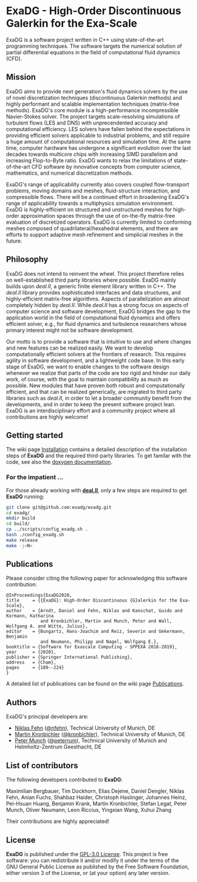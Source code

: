 # ExaDG - High-Order Discontinuous Galerkin for the Exa-Scale
ExaDG is a software project written in C++ using state-of-the-art programming techniques. The software targets the numerical solution of partial differential equations in the field of computational fluid dynamics (CFD).

## Mission

ExaDG aims to provide next generation's fluid dynamics solvers by the use of novel discretization techniques (discontinuous Galerkin methods) and highly performant and scalable implementation techniques (matrix-free methods). ExaDG's core module is a high-performance incompressible Navier-Stokes solver. The project targets scale-resolving simulations of turbulent flows (LES and DNS) with unprecendented accuracy and computational efficiency. LES solvers have fallen behind the expectations in providing efficient solvers applicable to industrial problems, and still require a huge amount of computational resources and simulation time. At the same time, computer hardware has undergone a significant evolution over the last decades towards multicore chips with increasing SIMD parallelism and increasing Flop-to-Byte ratio. ExaDG wants to relax the limitations of state-of-the-art CFD software by innovative concepts from computer science, mathematics, and numerical discretization methods.

ExaDG's range of applicability currently also covers coupled flow-transport problems, moving domains and meshes, fluid-structure interaction, and compressible flows. There will be a continued effort in broadening ExaDG's range of applicability towards a multiphysics simulation environment. ExaDG is highly-efficient on structured and unstructured meshes for high-order approximation spaces through the use of on-the-fly matrix-free evaluation of discretized operators. ExaDG is currently limited to conforming meshes composed of quadrilateral/hexahedral elements, and there are efforts to support adaptive mesh refinement and simplicial meshes in the future.

## Philosophy

ExaDG does not intend to reinvent the wheel. This project therefore relies on well-established third party libraries where possible. ExaDG mainly builds upon *deal.II*, a generic finite element library written in C++. The *deal.II* library provides sophisticated interfaces and data structures, and highly-efficient matrix-free algorithms. Aspects of parallelization are almost completely hidden by *deal.II*. While *deal.II* has a strong focus on aspects of computer science and software development, ExaDG bridges the gap to the application world in the field of computational fluid dynamics and offers efficient solver, e.g., for fluid dynamics and turbulence researchers whose primary interest might not be software development.

Our motto is to provide a software that is intuitive to use and where changes and new features can be realized easily. We want to develop computationally efficient solvers at the frontiers of research. This requires agility in software development, and a lightweight code base. In this early stage of ExaDG, we want to enable changes to the software design whenever we realize that parts of the code are too rigid and hinder our daily work, of course, with the goal to maintain compatibility as much as possible. New modules that have proven both robust and computationally efficient, and that can be realized generically, are migrated to third party libraries such as *deal.II*, in order to let a broader community benefit from the developments, and in order to keep the present software project lean. ExaDG is an interdisciplinary effort and a community project where all contributions are highly welcome!

## Getting started

The wiki page [Installation](https://github.com/exadg/exadg/wiki/Installation) contains a detailed description of the installation steps of **ExaDG** and the required third-party libraries. To get familar with the code, see also the [doxygen documentation](https://exadg.github.io/exadg/index.html).

### For the impatient ...

For those already working with [**deal.II**](https://github.com/dealii), only a few steps are required to get **ExaDG** running:

```bash
git clone git@github.com:exadg/exadg.git
cd exadg/
mkdir build
cd build/
cp ../scripts/config_exadg.sh .
bash ./config_exadg.sh
make release
make -j<N>
```

## Publications


Please consider citing the following paper for acknowledging this software contribution:

```
@InProceedings{ExaDG2020,
title     = {{ExaDG}: High-Order Discontinuous {G}alerkin for the Exa-Scale},
author    = {Arndt, Daniel and Fehn, Niklas and Kanschat, Guido and Kormann, Katharina 
             and Kronbichler, Martin and Munch, Peter and Wall, Wolfgang A. and Witte, Julius},
editor    = {Bungartz, Hans-Joachim and Reiz, Severin and Uekermann, Benjamin 
             and Neumann, Philipp and Nagel, Wolfgang E.},
booktitle = {Software for Exascale Computing - SPPEXA 2016-2019},
year      = {2020},
publisher = {Springer International Publishing},
address   = {Cham},
pages     = {189--224}
}
```
A detailed list of publications can be found on the wiki page [Publications](https://github.com/exadg/exadg/wiki/Publications).

## Authors

ExaDG's principal developers are:

- [Niklas Fehn](https://www.lnm.mw.tum.de/staff/niklas-fehn/) ([@nfehn](https://github.com/nfehn)), Technical University of Munich, DE
- [Martin Kronbichler](https://www.lnm.mw.tum.de/staff/martin-kronbichler/) ([@kronbichler](https://github.com/kronbichler)), Technical University of Munich, DE
- [Peter Munch](https://www.lnm.mw.tum.de/staff/peter-muench/) ([@peterrum](https://github.com/peterrum)), Technical University of Munich and Helmholtz-Zentrum Geesthacht, DE

## List of contributors

The following developers contributed to **ExaDG**:

Maximilian Bergbauer, Tim Dockhorn, Elias Dejene, Daniel Dengler, Niklas Fehn, Anian Fuchs, Shahbaz Haider, Christoph Haslinger, Johannes Heinz, Pei-Hsuan Huang, Benjamin Krank, Martin Kronbichler, Stefan Legat, Peter Munch, Oliver Neumann, Leon Riccius, Yingxian Wang, Xuhui Zhang

Their contributions are highly appreciated!

## License

**ExaDG** is published under the [GPL-3.0 License](LICENSE). This project is free software: you can redistribute it and/or modify it under the terms of the GNU General Public License as published by the Free Software Foundation, either version 3 of the License, or (at your option) any later version.
